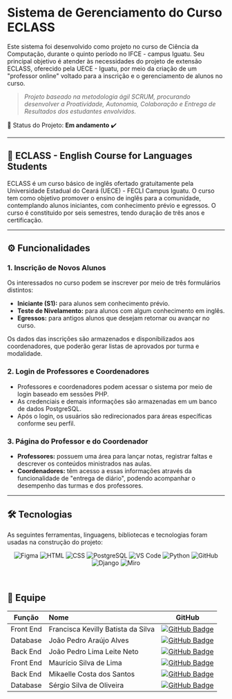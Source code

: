 # Sistema de Gerenciamento do Curso ECLASS

Este sistema foi desenvolvido como projeto no curso de Ciência da Computação, durante o quinto período no IFCE - campus Iguatu. Seu principal objetivo é atender às necessidades do projeto de extensão ECLASS, oferecido pela UECE - Iguatu, por meio da criação de um "professor online" voltado para a inscrição e o gerenciamento de alunos no curso.

> _Projeto baseado na metodologia ágil SCRUM, procurando desenvolver a Proatividade, Autonomia, Colaboração e Entrega de Resultados dos estudantes envolvidos._

:pushpin: Status do Projeto: **Em andamento** ✔️

---

## 📘 ECLASS - English Course for Languages Students

ECLASS é um curso básico de inglês ofertado gratuitamente pela Universidade Estadual do Ceará (UECE) - FECLI Campus Iguatu. O curso tem como objetivo promover o ensino de inglês para a comunidade, contemplando alunos iniciantes, com conhecimento prévio e egressos. O curso é constituido por seis semestres, tendo duração de três anos e certificação.

---

## ⚙️ Funcionalidades

### 1. Inscrição de Novos Alunos

Os interessados no curso podem se inscrever por meio de três formulários distintos:

- **Iniciante (S1):** para alunos sem conhecimento prévio.  
- **Teste de Nivelamento:** para alunos com algum conhecimento em inglês.  
- **Egressos:** para antigos alunos que desejam retornar ou avançar no curso.

Os dados das inscrições são armazenados e disponibilizados aos coordenadores, que poderão gerar listas de aprovados por turma e modalidade.

### 2. Login de Professores e Coordenadores

- Professores e coordenadores podem acessar o sistema por meio de login baseado em sessões PHP.
- As credenciais e demais informações são armazenadas em um banco de dados PostgreSQL.
- Após o login, os usuários são redirecionados para áreas específicas conforme seu perfil.

### 3. Página do Professor e do Coordenador

- **Professores:** possuem uma área para lançar notas, registrar faltas e descrever os conteúdos ministrados nas aulas.
- **Coordenadores:** têm acesso a essas informações através da funcionalidade de "entrega de diário", podendo acompanhar o desempenho das turmas e dos professores.

---

## 🛠️ Tecnologias

As seguintes ferramentas, linguagens, bibliotecas e tecnologias foram usadas na construção do projeto:

<p align="center">
  <img src="https://img.shields.io/badge/Figma-CED4DA?style=for-the-badge&logo=figma&logoColor=DC143C" alt="Figma"/>
  <img src="https://img.shields.io/badge/HTML-CED4DA?style=for-the-badge&logo=html5&logoColor=E34F26" alt="HTML"/>
  <img src="https://img.shields.io/badge/CSS-CED4DA?style=for-the-badge&logo=css3&logoColor=1572B6" alt="CSS"/>
  <img src="https://img.shields.io/badge/Postgres-CED4DA?style=for-the-badge&logo=postgresql&logoColor=4169E1" alt="PostgreSQL"/>
  <img src="https://img.shields.io/badge/VS_Code-CED4DA?style=for-the-badge&logo=visual%20studio%20code&logoColor=0078D4" alt="VS Code"/>
  <img src="https://img.shields.io/badge/Python-CED4DA?style=for-the-badge&logo=python&logoColor=3670A0" alt="Python"/>
  <img src="https://img.shields.io/badge/GitHub-CED4DA?style=for-the-badge&logo=github&logoColor=181717" alt="GitHub"/>
  <img src="https://img.shields.io/badge/Django-CED4DA?style=for-the-badge&logo=django&logoColor=092E20" alt="Django"/>
  <img src="https://img.shields.io/badge/Miro-CED4DA?style=for-the-badge&logo=miro&logoColor=050038" alt="Miro"/>
</p>  

</br>

## :busts_in_silhouette: Equipe

|    Função     | Nome                                  |                                                                        GitHub                                                                             |
| :-----------: | :------------------------------------ | :-------------------------------------------------------------------------------------------------------------------------------------------------------: |
|   Front End   | Francisca Kevilly Batista da Silva    |            [![GitHub Badge](https://img.shields.io/badge/GitHub-111217?style=flat-square&logo=github&logoColor=white)](https://github.com/KellihKey)      |
|   Database    | João Pedro Araújo Alves               |            [![GitHub Badge](https://img.shields.io/badge/GitHub-111217?style=flat-square&logo=github&logoColor=white)](https://github.com/PorraJonas)     |
|   Back End    | João Pedro Lima Leite Neto            |            [![GitHub Badge](https://img.shields.io/badge/GitHub-111217?style=flat-square&logo=github&logoColor=white)](https://github.com/JoaoPedro846)   |
|   Front End   | Maurício Silva de Lima                |            [![GitHub Badge](https://img.shields.io/badge/GitHub-111217?style=flat-square&logo=github&logoColor=white)](https://github.com/mauriciolima31) |
|   Back End    | Mikaelle Costa dos Santos             |            [![GitHub Badge](https://img.shields.io/badge/GitHub-111217?style=flat-square&logo=github&logoColor=white)](https://github.com/mikaellecosta)  |
|   Database    | Sérgio Silva de Oliveira              |            [![GitHub Badge](https://img.shields.io/badge/GitHub-111217?style=flat-square&logo=github&logoColor=white)](https://github.com/SergioSilva12)  |


